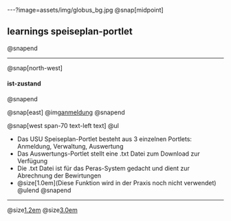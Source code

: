 ---?image=assets/img/globus_bg.jpg
@snap[midpoint]
## learnings speiseplan-portlet
@snapend

---
@snap[north-west]
#### ist-zustand
@snapend

@snap[east]
@img[anmeldung](assets/img/anmeldung.png)
@snapend

@snap[west span-70 text-left text]
@ul[](false)

- Das USU Speiseplan-Portlet besteht aus 3 einzelnen Portlets: Anmeldung, Verwaltung, Auswertung
- Das Auswertungs-Portlet stellt eine .txt Datei zum Download zur Verfügung
- Die .txt Datei ist für das Peras-System gedacht und dient zur Abrechnung der Bewirtungen
- @size[1.0em](Diese Funktion wird in der Praxis noch nicht verwendet)
@ulend
@snapend

---
@size[1.2em](test1)
@size[3.0em](test2)
